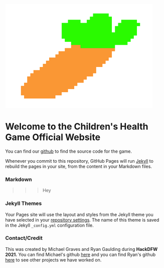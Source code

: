 ![Blind](Carrot.png)
# Welcome to the Children's Health Game Official Website

You can find our [github](https://github.com/nsx00/ChildrensHealthGame) to find the source code for the game.

Whenever you commit to this repository, GitHub Pages will run [Jekyll](https://jekyllrb.com/) to rebuild the pages in your site, from the content in your Markdown files.


### Markdown

>>> Hey

### Jekyll Themes

Your Pages site will use the layout and styles from the Jekyll theme you have selected in your [repository settings](https://github.com/nsx00/ChildrensHealthGame/settings/pages). The name of this theme is saved in the Jekyll `_config.yml` configuration file.

### Contact/Credit

This was created by Michael Graves and Ryan Gaulding during **HackDFW 2021.**
You can find Michael's github [here](https://github.com/nsx00/ChildrensHealthGame) and you can find Ryan's github [here](https://github.com/BigDaddyBlue42) to see other projects we have worked on.
